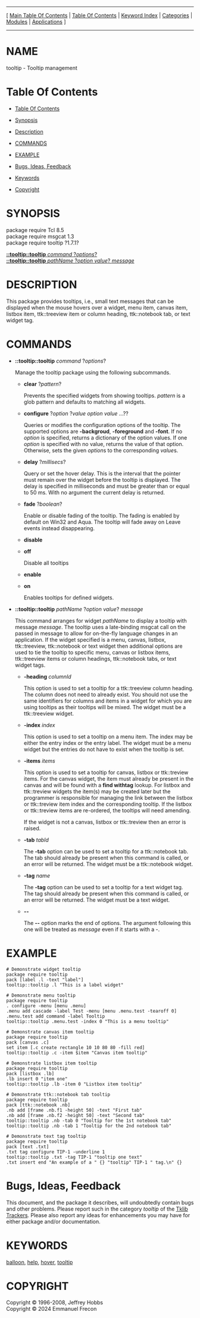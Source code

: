 
[//000000001]: # (tooltip \- Tooltip management)
[//000000002]: # (Generated from file 'tooltip\.man' by tcllib/doctools with format 'markdown')
[//000000003]: # (Copyright &copy; 1996\-2008, Jeffrey Hobbs)
[//000000004]: # (Copyright &copy; 2024 Emmanuel Frecon)
[//000000005]: # (tooltip\(n\) 1\.7\.1 tklib "Tooltip management")

<hr> [ <a href="../../../../toc.md">Main Table Of Contents</a> &#124; <a
href="../../../toc.md">Table Of Contents</a> &#124; <a
href="../../../../index.md">Keyword Index</a> &#124; <a
href="../../../../toc0.md">Categories</a> &#124; <a
href="../../../../toc1.md">Modules</a> &#124; <a
href="../../../../toc2.md">Applications</a> ] <hr>

# NAME

tooltip \- Tooltip management

# <a name='toc'></a>Table Of Contents

  - [Table Of Contents](#toc)

  - [Synopsis](#synopsis)

  - [Description](#section1)

  - [COMMANDS](#section2)

  - [EXAMPLE](#section3)

  - [Bugs, Ideas, Feedback](#section4)

  - [Keywords](#keywords)

  - [Copyright](#copyright)

# <a name='synopsis'></a>SYNOPSIS

package require Tcl 8\.5  
package require msgcat 1\.3  
package require tooltip ?1\.7\.1?  

[__::tooltip::tooltip__ *command* ?*options*?](#1)  
[__::tooltip::tooltip__ *pathName* ?*option value*? *message*](#2)  

# <a name='description'></a>DESCRIPTION

This package provides tooltips, i\.e\., small text messages that can be displayed
when the mouse hovers over a widget, menu item, canvas item, listbox item,
ttk::treeview item or column heading, ttk::notebook tab, or text widget tag\.

# <a name='section2'></a>COMMANDS

  - <a name='1'></a>__::tooltip::tooltip__ *command* ?*options*?

    Manage the tooltip package using the following subcommands\.

      * __clear__ ?*pattern*?

        Prevents the specified widgets from showing tooltips\. *pattern* is a
        glob pattern and defaults to matching all widgets\.

      * __configure__ ?*option* ?*value option value* \.\.\.??

        Queries or modifies the configuration options of the tooltip\. The
        supported options are __\-backgroud__, __\-foreground__ and
        __\-font__\. If no *option* is specified, returns a dictionary of
        the option values\. If one *option* is specified with no value, returns
        the value of that option\. Otherwise, sets the given *option*s to the
        corresponding *value*s\.

      * __delay__ ?*millisecs*?

        Query or set the hover delay\. This is the interval that the pointer must
        remain over the widget before the tooltip is displayed\. The delay is
        specified in milliseconds and must be greater than or equal to 50 ms\.
        With no argument the current delay is returned\.

      * __fade__ ?*boolean*?

        Enable or disable fading of the tooltip\. The fading is enabled by
        default on Win32 and Aqua\. The tooltip will fade away on Leave events
        instead disappearing\.

      * __disable__

      * __off__

        Disable all tooltips

      * __enable__

      * __on__

        Enables tooltips for defined widgets\.

  - <a name='2'></a>__::tooltip::tooltip__ *pathName* ?*option value*? *message*

    This command arranges for widget *pathName* to display a tooltip with
    message *message*\. The tooltip uses a late\-binding msgcat call on the
    passed in message to allow for on\-the\-fly language changes in an
    application\. If the widget specified is a menu, canvas, listbox,
    ttk::treeview, ttk::notebook or text widget then additional options are used
    to tie the tooltip to specific menu, canvas or listbox items, ttk::treeview
    items or column headings, ttk::notebook tabs, or text widget tags\.

      * __\-heading__ *columnId*

        This option is used to set a tooltip for a ttk::treeview column heading\.
        The column does not need to already exist\. You should not use the same
        identifiers for columns and items in a widget for which you are using
        tooltips as their tooltips will be mixed\. The widget must be a
        ttk::treeview widget\.

      * __\-index__ *index*

        This option is used to set a tooltip on a menu item\. The index may be
        either the entry index or the entry label\. The widget must be a menu
        widget but the entries do not have to exist when the tooltip is set\.

      * __\-items__ *items*

        This option is used to set a tooltip for canvas, listbox or ttk::treview
        items\. For the canvas widget, the item must already be present in the
        canvas and will be found with a __find withtag__ lookup\. For listbox
        and ttk::treview widgets the item\(s\) may be created later but the
        programmer is responsible for managing the link between the listbox or
        ttk::treview item index and the corresponding tooltip\. If the listbox or
        ttk::treview items are re\-ordered, the tooltips will need amending\.

        If the widget is not a canvas, listbox or ttk::treview then an error is
        raised\.

      * __\-tab__ *tabId*

        The __\-tab__ option can be used to set a tooltip for a ttk::notebook
        tab\. The tab should already be present when this command is called, or
        an error will be returned\. The widget must be a ttk::notebook widget\.

      * __\-tag__ *name*

        The __\-tag__ option can be used to set a tooltip for a text widget
        tag\. The tag should already be present when this command is called, or
        an error will be returned\. The widget must be a text widget\.

      * __\-\-__

        The __\-\-__ option marks the end of options\. The argument following
        this one will be treated as *message* even if it starts with a \-\.

# <a name='section3'></a>EXAMPLE

    # Demonstrate widget tooltip
    package require tooltip
    pack [label .l -text "label"]
    tooltip::tooltip .l "This is a label widget"

    # Demonstrate menu tooltip
    package require tooltip
    . configure -menu [menu .menu]
    .menu add cascade -label Test -menu [menu .menu.test -tearoff 0]
    .menu.test add command -label Tooltip
    tooltip::tooltip .menu.test -index 0 "This is a menu tooltip"

    # Demonstrate canvas item tooltip
    package require tooltip
    pack [canvas .c]
    set item [.c create rectangle 10 10 80 80 -fill red]
    tooltip::tooltip .c -item $item "Canvas item tooltip"

    # Demonstrate listbox item tooltip
    package require tooltip
    pack [listbox .lb]
    .lb insert 0 "item one"
    tooltip::tooltip .lb -item 0 "Listbox item tooltip"

    # Demonstrate ttk::notebook tab tooltip
    package require tooltip
    pack [ttk::notebook .nb]
    .nb add [frame .nb.f1 -height 50] -text "First tab"
    .nb add [frame .nb.f2 -height 50] -text "Second tab"
    tooltip::tooltip .nb -tab 0 "Tooltip for the 1st notebook tab"
    tooltip::tooltip .nb -tab 1 "Tooltip for the 2nd notebook tab"

    # Demonstrate text tag tooltip
    package require tooltip
    pack [text .txt]
    .txt tag configure TIP-1 -underline 1
    tooltip::tooltip .txt -tag TIP-1 "tooltip one text"
    .txt insert end "An example of a " {} "tooltip" TIP-1 " tag.\n" {}

# <a name='section4'></a>Bugs, Ideas, Feedback

This document, and the package it describes, will undoubtedly contain bugs and
other problems\. Please report such in the category *tooltip* of the [Tklib
Trackers](http://core\.tcl\.tk/tklib/reportlist)\. Please also report any ideas
for enhancements you may have for either package and/or documentation\.

# <a name='keywords'></a>KEYWORDS

[balloon](\.\./\.\./\.\./\.\./index\.md\#balloon),
[help](\.\./\.\./\.\./\.\./index\.md\#help), [hover](\.\./\.\./\.\./\.\./index\.md\#hover),
[tooltip](\.\./\.\./\.\./\.\./index\.md\#tooltip)

# <a name='copyright'></a>COPYRIGHT

Copyright &copy; 1996\-2008, Jeffrey Hobbs  
Copyright &copy; 2024 Emmanuel Frecon
